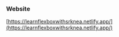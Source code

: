 ### Website
[https://learnflexboxwithsrknea.netlify.app/](https://learnflexboxwithsrknea.netlify.app/)
